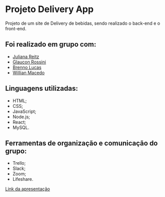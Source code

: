 # Projeto Delivery App

Projeto de um site de Delivery de bebidas, sendo realizado o back-end e o front-end.

## Foi realizado em grupo com:
  - <a href="https://github.com/julianareitz">Juliana Reitz</a>
  - <a href="https://github.com/glaucon139rossini">Glaucon Rossini</a>
  - <a href="https://github.com/Brenno-Lucas">Brenno Lucas</a>
  - <a href="https://github.com/willian-macedo">Willian Macedo</a>
  
## Linguagens utilizadas:
  - HTML;
  - CSS;
  - JavaScript;
  - Node.js;
  - React;
  - MySQL.
  
## Ferramentas de organização e comunicação do grupo:
  - Trello;
  - Slack;
  - Zoom;
  - Lifeshare.
  
<a href="https://www.canva.com/design/DAFcz9fJ89c/c_VkYHzChmT-_0XqutVeHQ/view?utm_content=DAFcz9fJ89c&utm_campaign=designshare&utm_medium=link2&utm_source=sharebutton">Link da apresentação</a>
